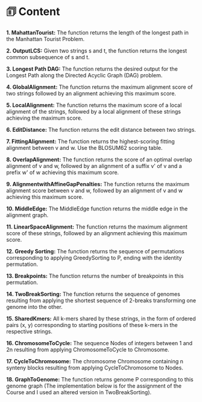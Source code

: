 # 🗊 Content

**1. MahattanTourist:** The function returns the length of the longest path in the Manhattan Tourist Problem. 

**2. OutputLCS:** Given two strings s and t, the function returns the longest common subsequence of s and t.

**3. Longest Path DAG:** The function returns the desired output for the Longest Path along the Directed Acyclic Graph (DAG) problem.

**4. GlobalAlignment:** The function returns the maximum alignment score of two strings followed by an alignment achieving this maximum score.

**5. LocalAlignment:** The function returns the maximum score of a local alignment of the strings, followed by a local alignment of these strings achieving the maximum score.

**6. EditDistance:** The function returns the edit distance between two strings.

**7. FittingAlignment:** The function returns the highest-scoring fitting alignment between v and w. Use the BLOSUM62 scoring table.

**8. OverlapAlignment:** The function returns the score of an optimal overlap alignment of v and w, followed by an alignment of a suffix v' of v and a prefix w' of w achieving this maximum score.

**9. AlignmentwithAffineGapPenalties:** The function returns the maximum alignment score between v and w, followed by an alignment of v and w achieving this maximum score.

**10. MiddleEdge:** The MiddleEdge function returns the middle edge in the alignment graph.

**11. LinearSpaceAlignment:** The function returns the maximum alignment score of these strings, followed by an alignment achieving this maximum score.

**12. Greedy Sorting:** The function returns the sequence of permutations corresponding to applying GreedySorting to P, ending with the identity permutation.

**13. Breakpoints:** The function returns the number of breakpoints in this permutation.

**14. TwoBreakSorting:** The function returns the sequence of genomes resulting from applying the shortest sequence of 2-breaks transforming one genome into the other.

**15. SharedKmers:** All k-mers shared by these strings, in the form of ordered pairs (x, y) corresponding to starting positions of these k-mers in the respective strings.

**16. ChromosomeToCycle:** The sequence Nodes of integers between 1 and 2n resulting from applying ChromosomeToCycle to Chromosome.

**17. CycleToChromosome:** The chromosome Chromosome containing n synteny blocks resulting from applying CycleToChromosome to Nodes.

**18. GraphToGenome:** The function returns genome P corresponding to this genome graph (The implementation below is for the assignment of the Course and I used an altered version in TwoBreakSorting).
